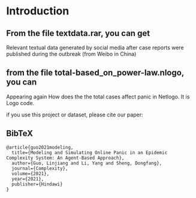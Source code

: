 # Introduction

## From the file textdata.rar, you can get
Relevant textual data generated by social media after case reports were published during the outbreak (from Weibo in China)

## from the file total-based_on_power-law.nlogo, you can
Appearing again How does the the total cases affect panic in Netlogo. It is Logo code.

if you use this project or dataset, please cite our paper:

## BibTeX
    @article{guo2021modeling,
      title={Modeling and Simulating Online Panic in an Epidemic Complexity System: An Agent-Based Approach},
      author={Guo, Linjiang and Li, Yang and Sheng, Dongfang},
      journal={Complexity},
      volume={2021},
      year={2021},
      publisher={Hindawi}
    }


